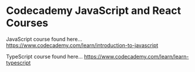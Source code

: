 # Codecademy JavaScript and React Courses

JavaScript course found here... https://www.codecademy.com/learn/introduction-to-javascript

TypeScript course found here... https://www.codecademy.com/learn/learn-typescript
